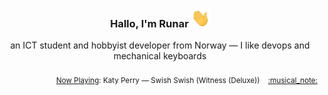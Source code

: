 <h3 align="center">Hallo, I'm Runar <img src="./assets/wave.gif" width="30px" height="30px"></h3>

<div align="center">an ICT student and hobbyist developer from Norway — I like devops and mechanical keyboards</div>

<br/>
<div align="right"><sub>
  <a href="https://www.last.fm/user/runarsf">Now Playing</a>: Katy Perry &mdash; Swish Swish (Witness (Deluxe)) &nbsp;&nbsp; <a href="https:&#x2F;&#x2F;www.last.fm&#x2F;music&#x2F;Katy+Perry&#x2F;_&#x2F;Swish+Swish">:musical_note:</a>
</sub></div>

